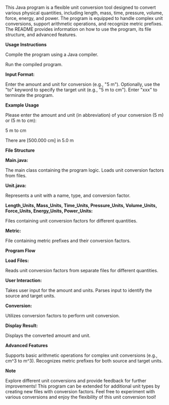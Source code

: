 This Java program is a flexible unit conversion tool designed to convert various physical quantities, including length, mass, time, pressure, volume, force, energy, and power. The program is equipped to handle complex unit conversions, support arithmetic operations, and recognize metric prefixes. The README provides information on how to use the program, its file structure, and advanced features.

**Usage Instructions**

Compile the program using a Java compiler.

Run the compiled program.

**Input Format:**

Enter the amount and unit for conversion (e.g., "5 m").
Optionally, use the "to" keyword to specify the target unit (e.g., "5 m to cm").
Enter "xxx" to terminate the program.

**Example Usage**

Please enter the amount and unit (in abbreviation) of your conversion (5 m) or (5 m to cm):

5 m to cm

There are [500.000 cm] in 5.0 m

**File Structure**

**Main.java:**

The main class containing the program logic.
Loads unit conversion factors from files.

**Unit.java:**

Represents a unit with a name, type, and conversion factor.

**Length_Units, Mass_Units, Time_Units, Pressure_Units, Volume_Units, Force_Units, Energy_Units, Power_Units:**

Files containing unit conversion factors for different quantities.

**Metric:**

File containing metric prefixes and their conversion factors.

**Program Flow**

**Load Files:**

Reads unit conversion factors from separate files for different quantities.

**User Interaction:**

Takes user input for the amount and units.
Parses input to identify the source and target units.

**Conversion:**

Utilizes conversion factors to perform unit conversion.

**Display Result:**

Displays the converted amount and unit.

**Advanced Features**

Supports basic arithmetic operations for complex unit conversions (e.g., cm^3 to m^3).
Recognizes metric prefixes for both source and target units.

**Note**

Explore different unit conversions and provide feedback for further improvements!
This program can be extended for additional unit types by creating new files with conversion factors.
Feel free to experiment with various conversions and enjoy the flexibility of this unit conversion tool!
